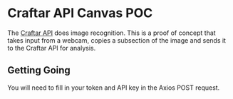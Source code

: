 # Craftar API Canvas POC
The [Craftar API](https://my.craftar.net/support/docs) does image recognition. This is a proof of concept that takes input from a webcam, copies a subsection of the image and sends it to the Craftar API for analysis.

## Getting Going
You will need to fill in your token and API key in the Axios POST request.
